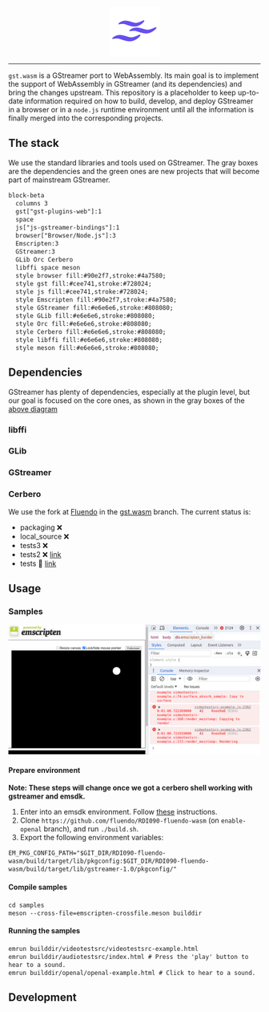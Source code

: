 <p align="center">
  <img src="artwork/gst.wasm.svg" width="100" height="100" align="center"/>
</p>

___

`gst.wasm` is a GStreamer port to WebAssembly. Its main goal is to implement the support of WebAssembly
in GStreamer (and its dependencies) and bring the changes upstream. This repository is a placeholder to
keep up-to-date information required on how to build, develop, and deploy GStreamer in a browser or in
a `node.js` runtime environment until all the information is finally merged into the corresponding
projects.

## The stack
We use the standard libraries and tools used on GStreamer. The gray boxes are the dependencies and the
green ones are new projects that will become part of mainstream GStreamer.

```mermaid
block-beta
  columns 3
  gst["gst-plugins-web"]:1
  space
  js["js-gstreamer-bindings"]:1
  browser["Browser/Node.js"]:3
  Emscripten:3
  GStreamer:3
  GLib Orc Cerbero
  libffi space meson
  style browser fill:#90e2f7,stroke:#4a7580;
  style gst fill:#cee741,stroke:#728024;
  style js fill:#cee741,stroke:#728024;
  style Emscripten fill:#90e2f7,stroke:#4a7580;
  style GStreamer fill:#e6e6e6,stroke:#808080;
  style GLib fill:#e6e6e6,stroke:#808080;
  style Orc fill:#e6e6e6,stroke:#808080;
  style Cerbero fill:#e6e6e6,stroke:#808080;
  style libffi fill:#e6e6e6,stroke:#808080;
  style meson fill:#e6e6e6,stroke:#808080;
```

## Dependencies
GStreamer has plenty of dependencies, especially at the plugin level, but our goal is focused on the
core ones, as shown in the gray boxes of the [above diagram](#the-stack)

### libffi
### GLib
### GStreamer
### Cerbero
We use the fork at [Fluendo](https://github.com/fluendo/cerbero) in the [gst.wasm](https://github.com/fluendo/cerbero/tree/gst.wasm) branch.
The current status is:
* packaging ❌
* local_source ❌
* tests3 ❌
* tests2 ❌ [link](https://gitlab.freedesktop.org/gstreamer/cerbero/-/merge_requests/1477)
* tests 📓 [link](https://gitlab.freedesktop.org/gstreamer/cerbero/-/merge_requests/1471)

## Usage

### Samples

![videotestsrc ball pattern](docs/img/videotestsrc-sample.jpg)


#### Prepare environment

**Note: These steps will change once we got a cerbero shell working with gstreamer and emsdk.**

1. Enter into an emsdk environment. Follow [these](https://emscripten.org/docs/getting_started/downloads.html#installation-instructions-using-the-emsdk-recommended) instructions.
2. Clone `https://github.com/fluendo/RDI090-fluendo-wasm` (on `enable-openal` branch), and run `./build.sh`.
3. Export the following environment variables:

```
EM_PKG_CONFIG_PATH="$GIT_DIR/RDI090-fluendo-wasm/build/target/lib/pkgconfig:$GIT_DIR/RDI090-fluendo-wasm/build/target/lib/gstreamer-1.0/pkgconfig/"
```

#### Compile samples

```
cd samples
meson --cross-file=emscripten-crossfile.meson builddir
```

#### Running the samples
```
emrun builddir/videotestsrc/videotestsrc-example.html
emrun builddir/audiotestsrc/index.html # Press the 'play' button to hear to a sound.
emrun builddir/openal/openal-example.html # Click to hear to a sound.
```

## Development
